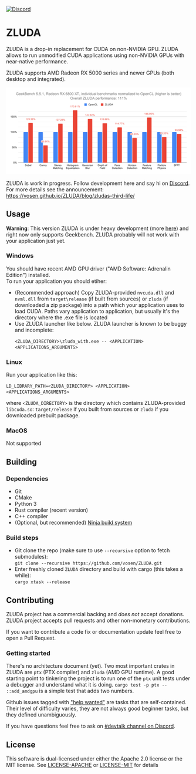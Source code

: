 [![Discord](https://img.shields.io/badge/Discord-%235865F2.svg?style=for-the-badge&logo=discord&logoColor=white)](https://discord.gg/sg6BNzXuc7)

# ZLUDA

ZLUDA is a drop-in replacement for CUDA on non-NVIDIA GPU. ZLUDA allows to run unmodified CUDA applications using non-NVIDIA GPUs with near-native performance.

ZLUDA supports AMD Radeon RX 5000 series and newer GPUs (both desktop and integrated).

![GeekBench 5.5.1 chart](geekbench.svg)

ZLUDA is work in progress. Follow development here and say hi on [Discord](https://discord.gg/sg6BNzXuc7). For more details see the announcement: https://vosen.github.io/ZLUDA/blog/zludas-third-life/

## Usage
**Warning**: This version ZLUDA is under heavy development (more [here](https://vosen.github.io/ZLUDA/blog/zludas-third-life/)) and right now only supports Geekbench. ZLUDA probably will not work with your application just yet.

### Windows
You should have recent AMD GPU driver ("AMD Software: Adrenalin Edition") installed.\
To run your application you should etiher:
* (Recommended approach) Copy ZLUDA-provided `nvcuda.dll` and `nvml.dll` from `target\release` (if built from sources) or `zluda` (if downloaded a zip package) into a path which your application uses to load CUDA. Paths vary application to application, but usually it's the directory where the .exe file is located
* Use ZLUDA launcher like below. ZLUDA launcher is known to be buggy and incomplete:
    ```
    <ZLUDA_DIRECTORY>\zluda_with.exe -- <APPLICATION> <APPLICATIONS_ARGUMENTS>
    ```

### Linux

Run your application like this:
```
LD_LIBRARY_PATH=<ZLUDA_DIRECTORY> <APPLICATION> <APPLICATIONS_ARGUMENTS>
```

where `<ZLUDA_DIRECTORY>` is the directory which contains ZLUDA-provided `libcuda.so`: `target/release` if you built from sources or `zluda` if you downloaded prebuilt package.

### MacOS

Not supported

## Building

### Dependencies

* Git
* CMake
* Python 3
* Rust compiler (recent version)
* C++ compiler
* (Optional, but recommended) [Ninja build system](https://ninja-build.org/)

### Build steps

* Git clone the repo (make sure to use `--recursive` option to fetch submodules):  
`git clone --recursive https://github.com/vosen/ZLUDA.git`  
* Enter freshly cloned `ZLUDA` directory and build with cargo (this takes a while):  
`cargo xtask --release`

## Contributing

ZLUDA project has a commercial backing and _does not_ accept donations.
ZLUDA project accepts pull requests and other non-monetary contributions.

If you want to contribute a code fix or documentation update feel free to open a Pull Request.

### Getting started

There's no architecture document (yet). Two most important crates in ZLUDA are `ptx` (PTX compiler) and `zluda` (AMD GPU runtime). A good starting point to tinkering the project is to run one of the `ptx` unit tests under a debugger and understand what it is doing. `cargo test -p ptx -- ::add_amdgpu` is a simple test that adds two numbers.

Github issues tagged with ["help wanted"](https://github.com/vosen/ZLUDA/issues?q=is%3Aissue+is%3Aopen+label%3A%22help+wanted%22) are tasks that are self-contained. Their level of difficulty varies, they are not always good beginner tasks, but they defined unambiguously.

If you have questions feel free to ask on [#devtalk channel on Discord](https://discord.com/channels/1273316903783497778/1303329281409159270).


## License

This software is dual-licensed under either the Apache 2.0 license or the MIT license. See [LICENSE-APACHE](LICENSE-APACHE) or [LICENSE-MIT](LICENSE-MIT) for details
